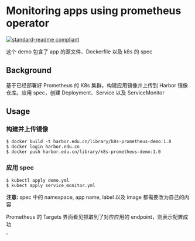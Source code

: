 # Monitoring apps using prometheus operator

[![standard-readme compliant](https://img.shields.io/badge/readme%20style-standard-brightgreen.svg?style=flat-square)](https://github.com/RichardLitt/standard-readme)

这个 demo 包含了 app 的源文件、Dockerfile 以及 k8s 的 spec

## Background

基于已经部署好 Prometheus 的 K8s 集群，构建应用镜像并上传到 Harbor 镜像仓库。应用 spec，创建 Deployment、Service 以及 ServiceMonitor

## Usage

### 构建并上传镜像

```shell
$ docker build -t harbor.edu.cn/library/k8s-prometheus-demo:1.0 
$ docker login harbor.edu.cn
$ docker push harbor.edu.cn/library/k8s-prometheus-demo:1.0
```

### 应用 spec

```shell
$ kubectl apply demo.yml
$ kubect apply service_monitor.yml
```

**注意:** spec 中的 namespace, app name, label 以及 image 都需要改为自己的内容

Prometheus 的 Targets 界面看见抓取到了对应应用的 endpoint，则表示配置成功

<img src="https://shenmiu.oss-cn-hangzhou.aliyuncs.com/uPic/2020-08-08-mdfpMu.png" style="zoom:30%">